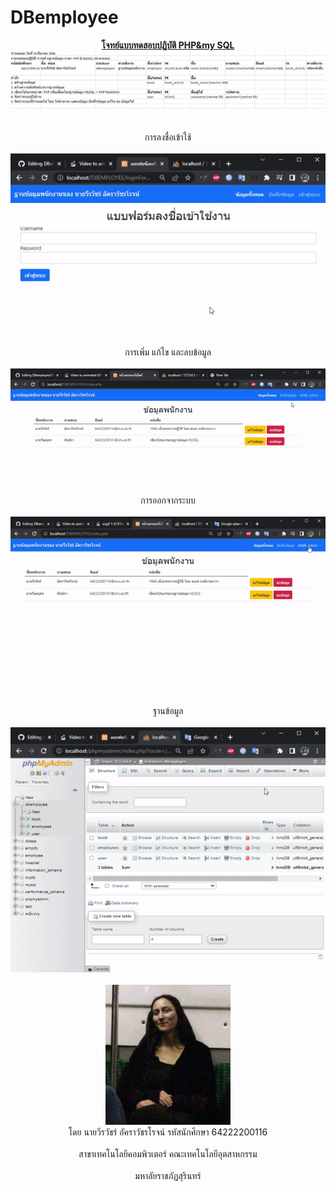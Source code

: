 # DBemployee

<div id="header" align="center">
  <u><b>โจทย์แบบทดสอบปฏิบัติ PHP&amp;my SQL</b></u>
  <br><img src="/image for GITHUB README/1.PracticeTest.png"/></br>
  <br></br>
  การลงชื่อเข้าใช้<br></br>
  <img src="/image for GITHUB README/2.login.gif"/>
  <br></br>
  การเพิ่ม แก้ไข และลบข้อมูล<br></br>
  <img src="/image for GITHUB README/3.add-edit-delete form.gif"/>
  <br></br>
  การออกจากระบบ<br></br>
  <img src="/image for GITHUB README/4.logout.gif"/>
  <br></br>
  ฐานข้อมูล<br></br>
  <img src="/image for GITHUB README/5.database.gif"/>
  <br></br>
  <img src="/image for GITHUB README/Mona Lisa on train.png" width="200"/>
  <br>โดย นายวีรวัชร์ อัคราวัชรโรจน์ รหัสนักศึกษา 64222200116</br>
<br>สาขาเทคโนโลยีคอมพิวเตอร์ คณะเทคโนโลยีอุตสาหกรรม</br>
<br>มหาลัยราชภัฏสุรินทร์</br>
</div>
